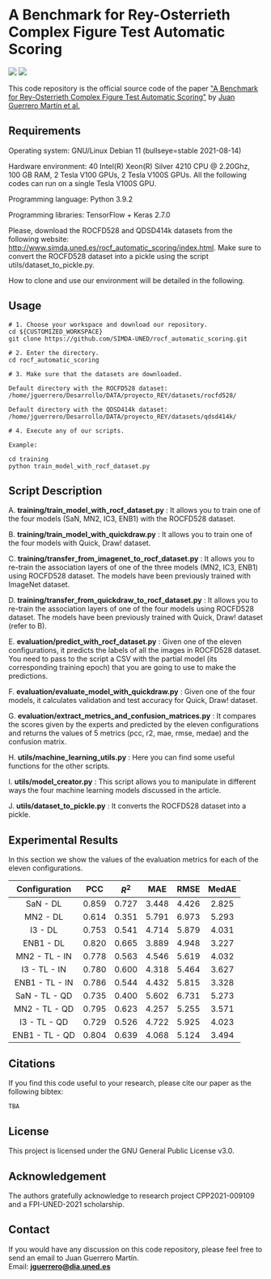 # A Benchmark for Rey-Osterrieth Complex Figure Test Automatic Scoring

![](https://img.shields.io/badge/language-Python-{green}.svg)
![](https://img.shields.io/badge/license-GNU-{yellowgreen}.svg)

This code repository is the official source code of the paper ["A Benchmark for Rey-Osterrieth Complex Figure Test Automatic Scoring"](http://www.simda.uned.es/rocf_automatic_scoring/index.html) by [Juan Guerrero Martín et al.](http://www.simda.uned.es/)

## Requirements

Operating system: GNU/Linux Debian 11 (bullseye=stable 2021-08-14)

Hardware environment: 40 Intel(R) Xeon(R) Silver 4210 CPU @ 2.20Ghz, 100 GB RAM, 2 Tesla V100 GPUs, 2 Tesla V100S GPUs. All the following codes can run on a single Tesla V100S GPU.

Programming language: Python 3.9.2

Programming libraries: TensorFlow + Keras 2.7.0

Please, download the ROCFD528 and QDSD414k datasets from the following website: http://www.simda.uned.es/rocf_automatic_scoring/index.html. Make sure to convert the ROCFD528 dataset into a pickle using the script utils/dataset_to_pickle.py.

How to clone and use our environment will be detailed in the following.

## Usage

```
# 1. Choose your workspace and download our repository.
cd ${CUSTOMIZED_WORKSPACE}
git clone https://github.com/SIMDA-UNED/rocf_automatic_scoring.git

# 2. Enter the directory.
cd rocf_automatic_scoring

# 3. Make sure that the datasets are downloaded.

Default directory with the ROCFD528 dataset:
/home/jguerrero/Desarrollo/DATA/proyecto_REY/datasets/rocfd528/

Default directory with the QDSD414k dataset:
/home/jguerrero/Desarrollo/DATA/proyecto_REY/datasets/qdsd414k/

# 4. Execute any of our scripts.

Example:

cd training
python train_model_with_rocf_dataset.py
```

## Script Description

A. **training/train_model_with_rocf_dataset.py** : It allows you to train one of the four models (SaN, MN2, IC3, ENB1) with the ROCFD528 dataset.

B. **training/train_model_with_quickdraw.py** : It allows you to train one of the four models with Quick, Draw! dataset.

C. **training/transfer_from_imagenet_to_rocf_dataset.py** : It allows you to re-train the association layers of one of the three models (MN2, IC3, ENB1) using ROCFD528 dataset. The models have been previously trained with ImageNet dataset.

D. **training/transfer_from_quickdraw_to_rocf_dataset.py** : It allows you to re-train the association layers of one of the four models using ROCFD528 dataset. The models have been previously trained with Quick, Draw! dataset (refer to B).

E. **evaluation/predict_with_rocf_dataset.py** : Given one of the eleven configurations, it predicts the labels of all the images in ROCFD528 dataset. You need to pass to the script a CSV with the partial model (its corresponding training epoch) that you are going to use to make the predictions.

F. **evaluation/evaluate_model_with_quickdraw.py** : Given one of the four models, it calculates validation and test accuracy for Quick, Draw! dataset.

G. **evaluation/extract_metrics_and_confusion_matrices.py** : It compares the scores given by the experts and predicted by the eleven configurations and returns the values of 5 metrics (pcc, r2, mae, rmse, medae) and the confusion matrix.

H. **utils/machine_learning_utils.py** : Here you can find some useful functions for the other scripts.

I. **utils/model_creator.py** : This script allows you to manipulate in different ways the four machine learning models discussed in the article.

J. **utils/dataset_to_pickle.py** : It converts the ROCFD528 dataset into a pickle.

## Experimental Results

In this section we show the values of the evaluation metrics for each of the eleven configurations.

Configuration | PCC | $R^2$ | MAE | RMSE | MedAE
:---: | :---: | :---: | :---: | :---: | :---:
SaN - DL | 0.859 | 0.727 | 3.448 | 4.426 | 2.825
MN2 - DL | 0.614 | 0.351 | 5.791 | 6.973 | 5.293
I3 - DL | 0.753 | 0.541 | 4.714 | 5.879 | 4.031
ENB1 - DL | 0.820 | 0.665 | 3.889 | 4.948 | 3.227
MN2 - TL - IN | 0.778 | 0.563 | 4.546 | 5.619 | 4.032
I3 - TL - IN | 0.780 | 0.600 | 4.318 | 5.464 | 3.627
ENB1 - TL - IN | 0.786 | 0.544 | 4.432 | 5.815 | 3.328
SaN - TL - QD | 0.735 | 0.400 | 5.602 | 6.731 | 5.273
MN2 - TL - QD | 0.795 | 0.623 | 4.257 | 5.255 | 3.571
I3 - TL - QD | 0.729 | 0.526 | 4.722 | 5.925 | 4.023
ENB1 - TL - QD | 0.804 | 0.639 | 4.068 | 5.124 | 3.494

## Citations

If you find this code useful to your research, please cite our paper as the following bibtex:

```
TBA
```

## License

This project is licensed under the GNU General Public License v3.0.

## Acknowledgement

The authors gratefully acknowledge to research project CPP2021-009109 and a FPI-UNED-2021 scholarship.

## Contact

If you would have any discussion on this code repository, please feel free to send an email to Juan Guerrero Martín.  
Email: **jguerrero@dia.uned.es**